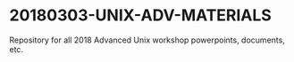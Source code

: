 # 20180303-UNIX-ADV-MATERIALS
Repository for all 2018 Advanced Unix workshop powerpoints, documents, etc.
